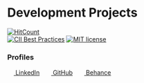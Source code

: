 # Development Projects
[![HitCount](http://hits.dwyl.com/dwyl/start-here.svg)](http://hits.dwyl.com/dwyl/start-here)</br>
[![CII Best Practices](https://bestpractices.coreinfrastructure.org/projects/4037/badge)](https://bestpractices.coreinfrastructure.org/projects/4037) [![MIT license](https://img.shields.io/badge/License-MIT-blue.svg)](https://lbesson.mit-license.org/)

<h3>Profiles</h3>

<a href="https://www.linkedin.com/in/le-roi-claassen-front-end/"><img src="https://i.stack.imgur.com/gVE0j.png" width="15px">&nbsp;LinkedIn</a>
&nbsp;
<a href="https://github.com/Le-Roi777"><img src="https://github.githubassets.com/favicons/favicon.png" width="15px">&nbsp;GitHub</a>
&nbsp;
<a href="https://www.behance.net/Le-Roi"><img src="https://a5.behance.net/25c23a486e82fb34a8df59aa5c452bc9b91cd2ea/img/site/favicon.ico?cb=264615658" width="15px">&nbsp;Behance</a>

